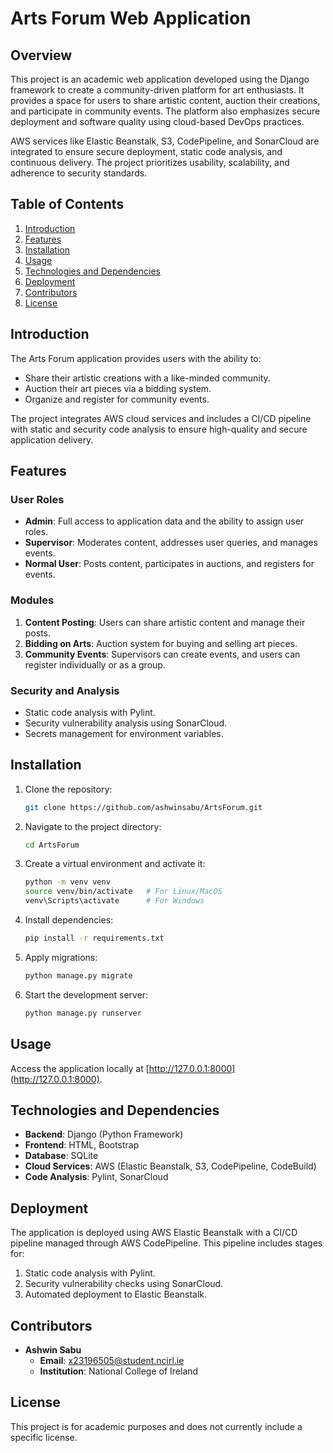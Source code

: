 
# Arts Forum Web Application

## Overview

This project is an academic web application developed using the Django framework to create a community-driven platform for art enthusiasts. It provides a space for users to share artistic content, auction their creations, and participate in community events. The platform also emphasizes secure deployment and software quality using cloud-based DevOps practices.

AWS services like Elastic Beanstalk, S3, CodePipeline, and SonarCloud are integrated to ensure secure deployment, static code analysis, and continuous delivery. The project prioritizes usability, scalability, and adherence to security standards.

## Table of Contents
1. [Introduction](#introduction)
2. [Features](#features)
3. [Installation](#installation)
4. [Usage](#usage)
5. [Technologies and Dependencies](#technologies-and-dependencies)
6. [Deployment](#deployment)
7. [Contributors](#contributors)
8. [License](#license)

## Introduction

The Arts Forum application provides users with the ability to:
- Share their artistic creations with a like-minded community.
- Auction their art pieces via a bidding system.
- Organize and register for community events.

The project integrates AWS cloud services and includes a CI/CD pipeline with static and security code analysis to ensure high-quality and secure application delivery.

## Features

### User Roles
- **Admin**: Full access to application data and the ability to assign user roles.
- **Supervisor**: Moderates content, addresses user queries, and manages events.
- **Normal User**: Posts content, participates in auctions, and registers for events.

### Modules
1. **Content Posting**: Users can share artistic content and manage their posts.
2. **Bidding on Arts**: Auction system for buying and selling art pieces.
3. **Community Events**: Supervisors can create events, and users can register individually or as a group.

### Security and Analysis
- Static code analysis with Pylint.
- Security vulnerability analysis using SonarCloud.
- Secrets management for environment variables.

## Installation

1. Clone the repository:
   ```bash
   git clone https://github.com/ashwinsabu/ArtsForum.git
   ```
2. Navigate to the project directory:
   ```bash
   cd ArtsForum
   ```
3. Create a virtual environment and activate it:
   ```bash
   python -m venv venv
   source venv/bin/activate   # For Linux/MacOS
   venv\Scripts\activate      # For Windows
   ```
4. Install dependencies:
   ```bash
   pip install -r requirements.txt
   ```
5. Apply migrations:
   ```bash
   python manage.py migrate
   ```
6. Start the development server:
   ```bash
   python manage.py runserver
   ```

## Usage

Access the application locally at [http://127.0.0.1:8000](http://127.0.0.1:8000).

## Technologies and Dependencies

- **Backend**: Django (Python Framework)
- **Frontend**: HTML, Bootstrap
- **Database**: SQLite
- **Cloud Services**: AWS (Elastic Beanstalk, S3, CodePipeline, CodeBuild)
- **Code Analysis**: Pylint, SonarCloud

## Deployment

The application is deployed using AWS Elastic Beanstalk with a CI/CD pipeline managed through AWS CodePipeline. This pipeline includes stages for:
1. Static code analysis with Pylint.
2. Security vulnerability checks using SonarCloud.
3. Automated deployment to Elastic Beanstalk.

## Contributors

- **Ashwin Sabu**
  - **Email**: [x23196505@student.ncirl.ie](mailto:x23196505@student.ncirl.ie)
  - **Institution**: National College of Ireland

## License

This project is for academic purposes and does not currently include a specific license.
